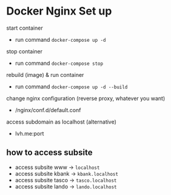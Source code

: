 # Docker Nginx Set up

start container

- run command `docker-compose up -d`

stop container

- run command `docker-compose stop`

rebuild (image) & run container

- run command `docker-compose up -d --build`

change nginx configuration (reverse proxy, whatever you want)

- /nginx/conf.d/default.conf

access subdomain as localhost (alternative)

- lvh.me:port

## how to access subsite

- access subsite www -> `localhost`
- access subsite kbank -> `kbank.localhost`
- access subsite tasco -> `tasco.localhost`
- access subsite lando -> `lando.localhost`
